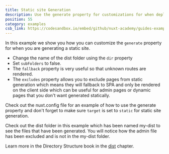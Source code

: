```yaml
---
title: Static site Generation
description: Use the generate property for customizations for when deploying static sites
position: 55
category: examples
csb_link: https://codesandbox.io/embed/github/nuxt-academy/guides-examples/tree/master/04_directory_structure/05_dist
---
```


In this example we show you how you can customize the `generate` property for when you are generating a static site.

- Change the name of the dist folder using the `dir` property
- Set `subFolders` to false.
- The `fallback` property is very useful so that unknown routes are rendered.
- The `excludes` property allows you to exclude pages from static generation which means they will fallback to SPA and only be rendered on the client side which can be useful for admin pages or dynamic pages that you don't want generated statically.

Check out the nuxt.config file for an example of how to use the generate property and don't forget to make sure `target` is set to `static` for static site generation.

Check out the dist folder in this example which has been named my-dist to see the files that have been generated. You will notice how the admin file has been excluded and is not in the my-dist folder.

<base-alert type="next">

Learn more in the Directory Structure book in the [dist](/guides/directory-structure/dist) chapter.

</base-alert>

<code-sandbox :src="csb_link"></code-sandbox>

